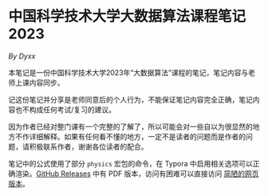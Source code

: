 # 中国科学技术大学大数据算法课程笔记2023
*By Dyxx*

本笔记是一份中国科学技术大学2023年“大数据算法”课程的笔记，笔记内容与老师上课内容同步。

记这份笔记并分享是老师同意后的个人行为，不能保证笔记内容完全正确，笔记内容也不构成任何考试/复习的建议。

因为作者已经对整门课有一个完整的了解了，所以可能会对一些自以为很显然的地方不作详细解释。如果有任何看不懂的地方，一定不是读者的问题而是作者的问题，请积极联系作者，谢谢各位读者的配合。

笔记中的公式使用了部分 `physics` 宏包的命令，在 Typora 中启用相关选项可以正确渲染。[GitHub Releases](https://github.com/SkiperDyxx/USTC_AlgorithmForBigData2023/releases) 中有 PDF 版本，访问有困难可以直接访问 [简陋的网页版本](http://home.ustc.edu.cn/~skiper/BigData)。

